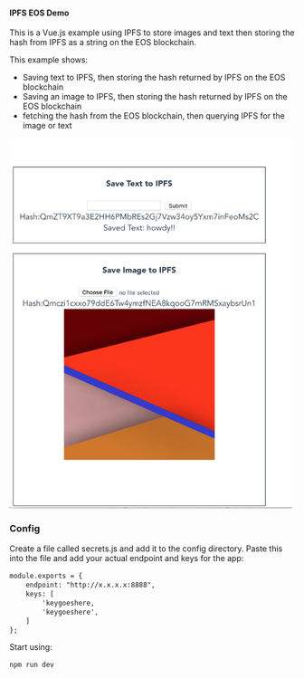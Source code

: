 #### IPFS EOS Demo

This is a Vue.js example using IPFS to store images and text then storing the hash from IPFS as a string on the EOS blockchain.

This example shows:
- Saving text to IPFS, then storing the hash returned by IPFS on the EOS blockchain
- Saving an image to IPFS, then storing the hash returned by IPFS on the EOS blockchain
- fetching the hash from the EOS blockchain, then querying IPFS for the image or text


<img src="ipfs-eos.png" alt="IPFS Example" width="500px"/>


### Config

Create a file called secrets.js and add it to the config directory. Paste this into the file and add your actual endpoint and keys for the app:

```
module.exports = {
    endpoint: "http://x.x.x.x:8888",
    keys: [
        'keygoeshere,
        'keygoeshere',
    ]
};
```

Start using: 

    npm run dev